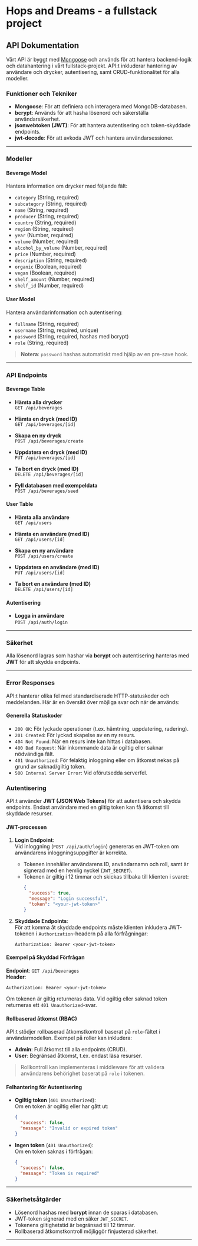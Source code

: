 # Hops and Dreams - a fullstack project


## API Dokumentation

Vårt API är byggt med [Mongoose](https://mongoosejs.com/) och används för att hantera backend-logik och datahantering i vårt fullstack-projekt. API:t inkluderar hantering av användare och drycker, autentisering, samt CRUD-funktionalitet för alla modeller. 

### Funktioner och Tekniker
- **Mongoose**: För att definiera och interagera med MongoDB-databasen.
- **bcrypt**: Används för att hasha lösenord och säkerställa användarsäkerhet.
- **jsonwebtoken (JWT)**: För att hantera autentisering och token-skyddade endpoints.
- **jwt-decode**: För att avkoda JWT och hantera användarsessioner.

---

### Modeller

#### **Beverage Model**
Hantera information om drycker med följande fält:
- `category` (String, required)
- `subcategory` (String, required)
- `name` (String, required)
- `producer` (String, required)
- `country` (String, required)
- `region` (String, required)
- `year` (Number, required)
- `volume` (Number, required)
- `alcohol_by_volume` (Number, required)
- `price` (Number, required)
- `description` (String, required)
- `organic` (Boolean, required)
- `vegan` (Boolean, required)
- `shelf_amount` (Number, required)
- `shelf_id` (Number, required)

#### **User Model**
Hantera användarinformation och autentisering:
- `fullname` (String, required)
- `username` (String, required, unique)
- `password` (String, required, hashas med bcrypt)
- `role` (String, required)

> **Notera**: `password` hashas automatiskt med hjälp av en pre-save hook.

---

### API Endpoints

#### **Beverage Table**
- **Hämta alla drycker**  
  `GET /api/beverages`
  
- **Hämta en dryck (med ID)**  
  `GET /api/beverages/[id]`
  
- **Skapa en ny dryck**  
  `POST /api/beverages/create`
  
- **Uppdatera en dryck (med ID)**  
  `PUT /api/beverages/[id]`
  
- **Ta bort en dryck (med ID)**  
  `DELETE /api/beverages/[id]`

- **Fyll databasen med exempeldata**  
  `POST /api/beverages/seed`

#### **User Table**
- **Hämta alla användare**  
  `GET /api/users`
  
- **Hämta en användare (med ID)**  
  `GET /api/users/[id]`
  
- **Skapa en ny användare**  
  `POST /api/users/create`
  
- **Uppdatera en användare (med ID)**  
  `PUT /api/users/[id]`
  
- **Ta bort en användare (med ID)**  
  `DELETE /api/users/[id]`

#### **Autentisering**
- **Logga in användare**  
  `POST /api/auth/login`

---

### Säkerhet
Alla lösenord lagras som hashar via **bcrypt** och autentisering hanteras med **JWT** för att skydda endpoints.

---

### Error Responses

API:t hanterar olika fel med standardiserade HTTP-statuskoder och meddelanden. Här är en översikt över möjliga svar och när de används:

#### **Generella Statuskoder**
- `200 OK`: För lyckade operationer (t.ex. hämtning, uppdatering, radering).
- `201 Created`: För lyckad skapelse av en ny resurs.
- `404 Not Found`: När en resurs inte kan hittas i databasen.
- `400 Bad Request`: När inkommande data är ogiltig eller saknar nödvändiga fält.
- `401 Unauthorized`: För felaktig inloggning eller om åtkomst nekas på grund av saknad/giltig token.
- `500 Internal Server Error`: Vid oförutsedda serverfel.

### Autentisering

API:t använder **JWT (JSON Web Tokens)** för att autentisera och skydda endpoints. Endast användare med en giltig token kan få åtkomst till skyddade resurser. 

#### **JWT-processen**
1. **Login Endpoint**:  
   Vid inloggning (`POST /api/auth/login`) genereras en JWT-token om användarens inloggningsuppgifter är korrekta.  
   - Tokenen innehåller användarens ID, användarnamn och roll, samt är signerad med en hemlig nyckel (`JWT_SECRET`).
   - Tokenen är giltig i 12 timmar och skickas tillbaka till klienten i svaret:  
     ```json
     {
       "success": true,
       "message": "Login successful",
       "token": "<your-jwt-token>"
     }
     ```

2. **Skyddade Endpoints**:  
   För att komma åt skyddade endpoints måste klienten inkludera JWT-tokenen i `Authorization`-headern på alla förfrågningar:  
   ```
   Authorization: Bearer <your-jwt-token>
   ```

#### **Exempel på Skyddad Förfrågan**
**Endpoint**: `GET /api/beverages`  
**Header**:  
```http
Authorization: Bearer <your-jwt-token>
```
Om tokenen är giltig returneras data. Vid ogiltig eller saknad token returneras ett `401 Unauthorized`-svar.

#### **Rollbaserad åtkomst (RBAC)**
API:t stödjer rollbaserad åtkomstkontroll baserat på `role`-fältet i användarmodellen. Exempel på roller kan inkludera:
- **Admin**: Full åtkomst till alla endpoints (CRUD).
- **User**: Begränsad åtkomst, t.ex. endast läsa resurser.

> Rollkontroll kan implementeras i middleware för att validera användarens behörighet baserat på `role` i tokenen.

#### **Felhantering för Autentisering**
- **Ogiltig token** (`401 Unauthorized`):  
  Om en token är ogiltig eller har gått ut:  
  ```json
  {
    "success": false,
    "message": "Invalid or expired token"
  }
  ```

- **Ingen token** (`401 Unauthorized`):  
  Om en token saknas i förfrågan:  
  ```json
  {
    "success": false,
    "message": "Token is required"
  }
  ```

---

### Säkerhetsåtgärder
- Lösenord hashas med **bcrypt** innan de sparas i databasen.
- JWT-token signerad med en säker `JWT_SECRET`.
- Tokenens giltighetstid är begränsad till 12 timmar.
- Rollbaserad åtkomstkontroll möjliggör finjusterad säkerhet.

---
